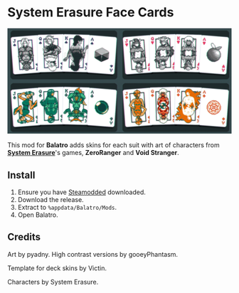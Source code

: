# System Erasure Face Cards

![Suits and their high contrast versions](imgs/suits.gif)

This mod for **Balatro** adds skins for each suit with art of characters from [**System Erasure**](https://se-made.com/)'s games, **ZeroRanger** and **Void Stranger**.

## Install

1. Ensure you have [Steamodded](https://github.com/Steamodded/smods) downloaded.
2. Download the release.
3. Extract to `%appdata/Balatro/Mods`.
4. Open Balatro.

## Credits

Art by pyadny. High contrast versions by gooeyPhantasm.

Template for deck skins by Victin.

Characters by System Erasure.
